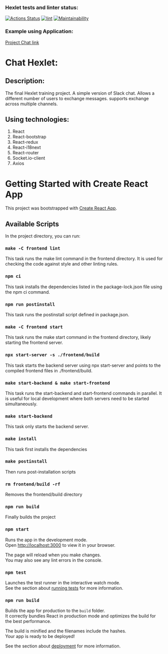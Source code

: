 ### Hexlet tests and linter status:
[![Actions Status](https://github.com/ivansneg2015/js-react-developer-project-12/actions/workflows/hexlet-check.yml/badge.svg)](https://github.com/ivansneg2015/js-react-developer-project-12/actions)
[![lint](https://github.com/ivansneg2015/js-react-developer-project-12/actions/workflows/lint.yml/badge.svg)](https://github.com/ivansneg2015/js-react-developer-project-12/actions/workflows/lint.yml)
[![Maintainability](https://api.codeclimate.com/v1/badges/a761f1869fa461dcc5b4/maintainability)](https://codeclimate.com/github/IVANn84/frontend-project-12/maintainability)

### Example using Application:
[Project Chat link](https://slack-project-85e7.onrender.com)

# Chat Hexlet:

## **Description:**
The final Hexlet training project. A simple version of Slack chat. Allows a different number of users to exchange messages. supports exchange across multiple channels.

 ## **Using technologies:**
 1. React
 2. React-bootstrap
 3. React-redux
 4. React-i18next
 5. React-router
 6. Socket.io-client
 7. Axios
# Getting Started with Create React App

This project was bootstrapped with [Create React App](https://github.com/facebook/create-react-app).

## Available Scripts

In the project directory, you can run:

### `make -C frontend lint`
This task runs the make lint command in the frontend directory. It is used for checking the code against style and other linting rules.
### `npm ci`
This task installs the dependencies listed in the package-lock.json file using the npm ci command.
### `npm run postinstall`
This task runs the postinstall script defined in package.json.
### `make -C frontend start`
This task runs the make start command in the frontend directory, likely starting the frontend server.
### `npx start-server -s ./frontend/build`
This task starts the backend server using npx start-server and points to the compiled frontend files in ./frontend/build.
### `make start-backend & make start-frontend`
This task runs the start-backend and start-frontend commands in parallel. It is useful for local development where both servers need to be started simultaneously.
### `make start-backend`
This task only starts the backend server.
### `make install`
This task first installs the dependencies
### `make postinstall`
Then runs post-installation scripts 
### `rm frontend/build -rf`
Removes the frontend/build directory
### `npm run build`
Finally builds the project 

### `npm start`
Runs the app in the development mode.\
Open [http://localhost:3000](http://localhost:3000) to view it in your browser.

The page will reload when you make changes.\
You may also see any lint errors in the console.

### `npm test`

Launches the test runner in the interactive watch mode.\
See the section about [running tests](https://facebook.github.io/create-react-app/docs/running-tests) for more information.

### `npm run build`

Builds the app for production to the `build` folder.\
It correctly bundles React in production mode and optimizes the build for the best performance.

The build is minified and the filenames include the hashes.\
Your app is ready to be deployed!

See the section about [deployment](https://facebook.github.io/create-react-app/docs/deployment) for more information.
